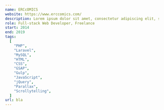 ```yaml
---
name: ERCcOMICS
website: https://www.erccomics.com/
description: Lorem ipsum dolor sit amet, consectetur adipiscing elit, sed do eiusmod tempor incididunt ut labore et dolore magna aliqua. Ut enim ad minim veniam, quis nostrud exercitation ullamco labori
role: Full-stack Web Developer, Freelance
start: 2014
end: 2019
tags:
  [
    "PHP",
    "Laravel",
    "MySQL",
    "HTML",
    "CSS",
    "GSAP",
    "Gulp",
    "JavaScript",
    "jQuery",
    "Parallax",
    "Scrollytelling",
  ]
url: bla
---
```

